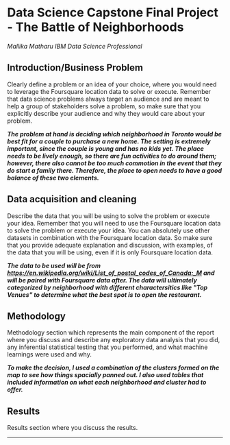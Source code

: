 # Data Science Capstone Final Project - The Battle of Neighborhoods

*Mallika Matharu*
*IBM Data Science Professional*

## Introduction/Business Problem
Clearly define a problem or an idea of your choice, where you would need to leverage the Foursquare location data to solve or execute. Remember that data science problems always target an audience and are meant to help a group of stakeholders solve a problem, so make sure that you explicitly describe your audience and why they would care about your problem.

***The problem at hand is deciding which neighborhood in Toronto would be best fit for a couple to purchase a new home. The setting is extremely important, since the couple is young and has no kids yet. The place needs to be lively enough, so there are fun activities to do around them; however, there also cannot be too much commotion in the event that they do start a family there. Therefore, the place to open needs to have a good balance of these two elements.***

## Data acquisition and cleaning 
Describe the data that you will be using to solve the problem or execute your idea. Remember that you will need to use the Foursquare location data to solve the problem or execute your idea. You can absolutely use other datasets in combination with the Foursquare location data. So make sure that you provide adequate explanation and discussion, with examples, of the data that you will be using, even if it is only Foursquare location data.

***The data to be used will be from https://en.wikipedia.org/wiki/List_of_postal_codes_of_Canada:_M and will be paired with Foursquare data after. The data will ultimately categorized by neighborhood with different charactersitics like "Top Venues" to determine what the best spot is to open the restaurant.***

## Methodology
Methodology section which represents the main component of the report where you discuss and describe any exploratory data analysis that you did, any inferential statistical testing that you performed, and what machine learnings were used and why.

***To make the decision, I used a combination of the clusters formed on the map to see how things spacially panned out. I also used tables that included information on what each neighborhood and cluster had to offer.***

## Results
Results section where you discuss the results.

***
